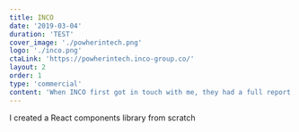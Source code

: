 ```yaml
---
title: INCO
date: '2019-03-04'
duration: 'TEST'
cover_image: './powherintech.png'
logo: './inco.png'
ctaLink: 'https://powherintech.inco-group.co/'
layout: 2
order: 1
type: 'commercial'
content: 'When INCO first got in touch with me, they had a full report about how to help tech companies become more inclusive. The goal was to create a more interactive experience from it. Working with a great UI designer, that is how we came up with this final website. Check it out down there 👇'
---
```


I created a React components library from scratch
